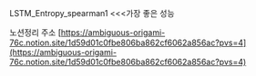 LSTM_Entropy_spearman1 <<<가장 좋은 성능

노션정리 주소
[https://ambiguous-origami-76c.notion.site/1d59d01c0fbe806ba862cf6062a856ac?pvs=4](https://ambiguous-origami-76c.notion.site/1d59d01c0fbe806ba862cf6062a856ac?pvs=4)
